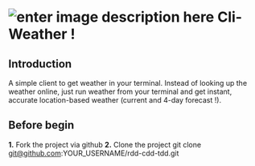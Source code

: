 ![enter image description here](http://fr.malineo.com/img/logo.png)
Cli-Weather !
===================



Introduction
-------------
A simple client to get weather in your terminal.  Instead of looking up the weather online, just run weather from your terminal and get instant, accurate location-based weather (current and 4-day forecast !).


<i class="icon-cog"></i> Before begin
-------------
**1.**  Fork the project via github
**2.** Clone the project git clone git@github.com:YOUR_USERNAME/rdd-cdd-tdd.git

